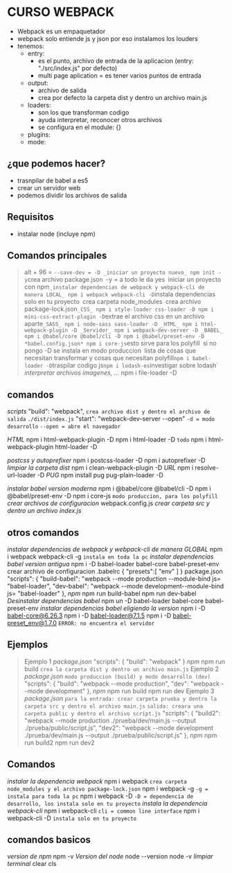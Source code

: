 # CURSO WEBPACK
- Webpack es un empaquetador
- webpack solo entiende js y json por eso instalamos los louders
- tenemos:
    - entry:
        - es el punto, archivo de entrada de la aplicacion (entry: "./src/index.js" por defecto)
        - multi page aplication = es tener varios puntos de entrada
    - output:
        - archivo de salida
        - crea por defecto la carpeta dist y dentro un archivo main.js
    - loaders:
        - son los que transforman codigo
        - ayuda interpretar, reconocer otros archivos
        - se configura en el module: {}
    - plugins:
    - mode:

## ¿que podemos hacer?
- trasnpilar de babel a es5
- crear un servidor web
- podemos dividir los archivos de salida

## Requisitos
- instalar node (incluye npm)

## Comandos principales
> alt + 96 = `
> --save-dev = -D
_iniciar un proyecto nuevo_
    npm init -y
        `crea archivo package.json`
        `-y = a todo le da yes`
        `iniciar un proyecto con npm`
_instalar dependencias de webpack y webpack-cli de manera LOCAL_
    npm i webpack webpack-cli -D
        `instala dependencias solo en tu proyecto`
        `crea carpeta node_modules`
        `crea archivo package-lock.json`
_CSS_
    npm i style-loader css-loader -D
    npm i mini-css-extract-plugin -D
        `extrae el archivo css en un archivo aparte`
_SASS_
    npm i node-sass sass-loader -D
_HTML_
    npm i html-webpack-plugin -D
_Servidor_
    npm i webpack-dev-server -D
_BABEL_
    npm i @babel/core @babel/cli -D
    npm i @babel/preset-env -D
        *babel.config.json*
    npm i core-js
        `esto sirve para los polyfill`
        `si no pongo -D se instala en modo produccion`
        `lista de cosas que necesitan transformar y cosas que necesitan polyfill`
    npm i babel-loader -D
        `traspilar codigo js`
    npm i lodash-es
        `investigar sobre lodash`
_interpretar archivos_ _imagenes, ..._
    npm i file-loader -D

## comandos
_scripts_
    "build": "webpack",
        `crea archivo dist y dentro el archivo de salida`
        `./dist/index.js`
    "start": "webpack-dev-server --open"
        `-d = modo desarrollo`
        `--open = abre el navegador`






_HTML_
    npm i html-webpack-plugin -D
    npm i html-loader -D
    `todo`
    npm i html-webpack-plugin html-loader -D





_postcss y autoprefixer_
    npm i postcss-loader -D
    npm i autoprefixer -D
_limpiar la carpeta dist_
    npm i clean-webpack-plugin -D
_URL_
    npm i resolve-url-loader -D
_PUG_
    npm install pug pug-plain-loader -D


_instalar babel_ *version moderna*
    npm i @babel/core @babel/cli -D
    npm i @babel/preset-env -D
    npm i core-js `modo produccion, para los polyfill`
_crear archivos de configuracion_
 webpack.config.js
 _crear carpeta src y dentro un archivo index.js_

## otros comandos
_instalar dependencias de webpack y webpack-cli de manera GLOBAL_
    npm i webpack webpack-cli -g `instala en toda la pc`
_instalar dependencias babel_ *version antigua*
    npm i -D babel-loader babel-core babel-preset-env
    crear archivo de configuracion .babelrc
        {
            "presets":[
                "env"
            ]
        }
    package.json
        "scripts": {
            "build-babel": "webpack --mode production --module-bind js= "babel-loader",
            "dev-babel": "webpack --mode development--module-bind js= "babel-loader"
        },
    *npm*
    npm run build-babel
    npm run dev-babel
 _Desinstalar dependencias babel_
    npm un -D babel-loader babel-core babel-preset-env
_instalar dependencias babel eligiendo la version_
    npm i -D babel-core@6.26.3
    npm i -D babel-loader@7.1.5
    npm i -D babel-preset_env@1.7.0 `ERROR: no encuentra el servidor`


## Ejemplos
> Ejemplo 1
*package.json*
"scripts": {
    "build": "webpack"
}
*npm*
npm run build `crea la carpeta dist y dentro un archivo main.js`
> Ejemplo 2
*package.json*
`modo produccion (build) y modo desarrollo (dev)`
"scripts": {
    "build": "webpack --mode production",
    "dev": "webpack --mode development"
},
*npm*
npm run build
npm run dev
> Ejemplo 3
_package.json_
`para la entrada: crear carpeta prueba y dentro la carpeta src y dentro el archivo main.js`
`salida: creara una carpeta public y dentro el archivo script.js`
"scripts": {
    "build2": "webpack --mode production ./prueba/dev/main.js --output ./prueba/public/script.js",
    "dev2": "webpack --mode development ./prueba/dev/main.js --output ./prueba/public/script.js"
},
*npm*
npm run build2
npm run dev2


## Comandos
_instalar la dependencia webpack_
    npm i webpack `crea carpeta node_modules y el archivo package-lock.json`
    npm i webpack -g `-g = instala para toda la pc`
    npm i webpack -D `-D = dependencia de desarrollo, los instala solo en tu proyecto`
_instala la dependencia webpack-cli_
    npm i webpack-cli `cli = common line interface`
    npm i webpack-cli -D `instala solo en tu proyecto`



## comandos basicos
_version de npm_
    npm -v
_Version del node_
    node --version
node -v
_limpiar terminal_
    clear
    cls

